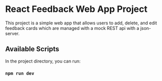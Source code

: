 # React Feedback Web App Project

This project is a simple web app that allows users to add, delete, and edit feedback cards which are managed with a mock REST api with a json-server.

## Available Scripts

In the project directory, you can run:

### `npm run dev`


